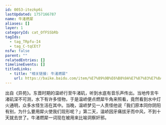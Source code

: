 ```yaml
---
id: 0053-itezkp6i
lastUpdated: 1757166787
name: 牛渚燃犀
aliases: []
layer: 1
categoryId: cat_OfFSSbRb
tagIds:
  - tag_TRpfu-I4
  - tag_C-tqCEt7
nsfw: false
parent: ""
relatedEntries: []
timelineEvents: []
titledLinks:
  - title: "相关链接: 牛渚燃犀"
    url: https://baike.baidu.com/item/%E7%89%9B%E6%B8%9A%E7%87%83%E7%8A%80/3422634
---
```


出自《异苑》。东晋时期的温峤行至牛渚矶，听到水底有音乐声传出。当地传言牛渚矶深不可测，水下有许多怪物，于是温峤便点燃犀牛角来照看，竟然看到水中灯火通明，众多水怪生活在其中。当晚，温峤梦见一人责怪他说「我们原本同你阴阳有别，为什么要用犀火使我们现形呢？」第二天，温峤因牙痛拔牙而中风，不到十天就去世了。牛渚燃犀一词现在被用来比喻洞察奸邪。